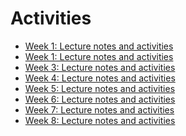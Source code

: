 # Activities


- [Week 1: Lecture notes and activities]
- [Week 1: Lecture notes and activities]
- [Week 3: Lecture notes and activities]
- [Week 4: Lecture notes and activities]
- [Week 5: Lecture notes and activities]
- [Week 6: Lecture notes and activities]
- [Week 7: Lecture notes and activities]
- [Week 8: Lecture notes and activities]



<!-- Links -->
[Week 1: Lecture notes and activities]:https://github.com/tx00-web/activities/tree/week1
[Week 1: Lecture notes and activities]:https://github.com/tx00-web/activities/tree/week2
[Week 3: Lecture notes and activities]:https://github.com/tx00-web/activities/tree/week3
[Week 4: Lecture notes and activities]:https://github.com/tx00-web/activities/tree/week4
[Week 5: Lecture notes and activities]:https://github.com/tx00-web/activities/tree/week5
[Week 6: Lecture notes and activities]:https://github.com/tx00-web/activities/tree/week6
[Week 7: Lecture notes and activities]:https://github.com/tx00-web/activities/tree/week7
[Week 8: Lecture notes and activities]:https://github.com/tx00-web/activities/tree/week8